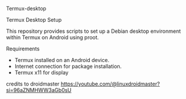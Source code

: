 Termux-desktop

 Termux Desktop Setup

This repository provides scripts to set up a Debian desktop environment within Termux on Android using proot.

Requirements

- Termux installed on an Android device.
- Internet connection for package installation.
- Termux x11 for display 

credits to droidmaster
https://youtube.com/@linuxdroidmaster?si=96aZNMHWW3aGb0sU
